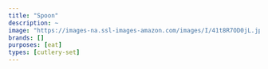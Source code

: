 ```yaml
---
title: "Spoon"
description: ~
image: "https://images-na.ssl-images-amazon.com/images/I/41t8R7OD0jL.jpg"
brands: []
purposes: [eat]
types: [cutlery-set]
---
```

